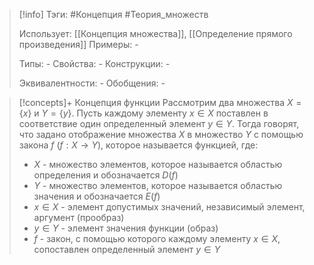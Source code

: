 > [!info]
> Тэги: #Концепция #Теория_множеств  
> 
> Использует: [[Концепция множества]], [[Определение прямого произведения]]
> Примеры: *-*
> 
> Типы: *-*
> Свойства: *-*
> Конструкции: *-*
> 
> Эквивалентности: *-*
> Обобщения: *-*

> [!concepts]+ Концепция функции
> Рассмотрим два множества $X=\{x\}$ и $Y=\{y\}$. Пусть каждому элементу $x \in X$ поставлен в соответствие один определенный элемент $y \in Y$. Тогда говорят, что задано отображение множества $X$ в множество $Y$ с помощью закона $f$ $(f: X\rightarrow Y)$, которое называется функцией, где:
> * $X$ - множество элементов, которое называется областью определения и обозначается $D(f)$
> * $Y$ - множество элементов, которое называется областью значения и обозначается $E(f)$
> * $x \in X$ - элемент допустимых значений, независимый элемент, аргумент (прообраз)
> * $y \in Y$ - элемент значения функции (образ)
> * $f$ - закон, с помощью которого каждому элементу $x \in X$, сопоставлен определенный элемент $y \in Y$